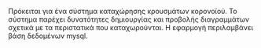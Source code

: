 Πρόκειται για ένα σύστημα καταχώρησης κρουσμάτων κορονοϊού. Το σύστημα παρέχει δυνατότητες δημιουργίας και προβολής διαγραμμάτων σχετικά με τα περιστατικά που καταχωρούνται. Η εφαρμογή περιλαμβάνει βάση δεδομένων mysql. 
